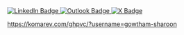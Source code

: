 <div id="badges">
  <a href="https://www.linkedin.com/in/gowtham-sharoon/">
    <img src="https://img.shields.io/badge/LinkedIn-blue?style=for-the-badge&logo=linkedin&logoColor=white" alt="LinkedIn Badge"/>
  </a>
  <a href="your-youtube-URL">
    <img src="https://img.shields.io/badge/OutLook-blue?style=for-the-badge&logo=youtube&logoColor=white" alt="Outlook Badge"/>
  </a>
  <a href="your-twitter-URL">
    <img src="https://img.shields.io/badge/X-black?style=for-the-badge&logo=twitter&logoColor=white" alt="X Badge"/>
  </a>
</div>

https://komarev.com/ghpvc/?username=gowtham-sharoon
